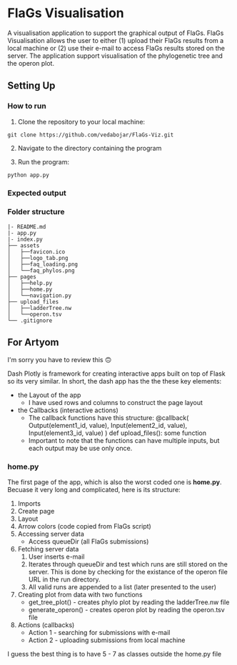 # FlaGs Visualisation 
A visualisation application to support the graphical output of FlaGs. 
FlaGs Visualisation allows the user to either (1) upload their FlaGs 
results from a local machine or (2) use their e-mail to access FlaGs 
results stored on the server. The application support visualisation of 
the phylogenetic tree and the operon plot. 


## Setting Up

### How to run
1. Clone the repository to your local machine:
```
git clone https://github.com/vedabojar/FlaGs-Viz.git
```

2. Navigate to the directory containing the program

3. Run the program:
```
python app.py
```

### Expected output



### Folder structure

```
|- README.md
|- app.py
|- index.py
├── assets
│   ├──favicon.ico
│   ├──logo_tab.png
│   ├──faq_loading.png
│   └──faq_phylos.png
├── pages
│   ├──help.py
│   ├──home.py
│   └──navigation.py
├── upload_files
│   ├──ladderTree.nw
│   └──operon.tsv
└── .gitignore
```

## For Artyom 
I'm sorry you have to review this 🙃

Dash Plotly is framework for creating interactive apps built on top of 
Flask so its very similar. In short, the dash app has the the these 
key elements:
- the Layout of the app
    * I have used rows and columns to construct the page layout
- the Callbacks (interactive actions)
    * The callback functions have this structure:
        @callback( 
            Output(element1_id, value),
            Input(element2_id, value),
            Input(element3_id, value)
        )
        def upload_files():
            some function
    * Important to note that the functions can have multiple inputs, but each
    output may be use only once. 


### **home.py**
The first page of the app, which is also the worst coded one is **home.py**.
Becuase it very long and complicated, here is its structure:
1. Imports
2. Create page
3. Layout
4. Arrow colors (code copied from FlaGs script)
5. Accessing server data
    * Access queueDir (all FlaGs submissions)
6. Fetching server data
    1. User inserts e-mail
    2. Iterates through queueDir and test which runs are still stored on the
    server. This is done by checking for the existance of the operon file URL
    in the run directory. 
    3. All valid runs are appended to a list (later presented to the user)
7. Creating plot from data with two functions
    * get_tree_plot() - creates phylo plot by reading the ladderTree.nw file
    * generate_operon() - creates operon plot by reading the operon.tsv file
8. Actions (callbacks)
    * Action 1 - searching for submissions with e-mail
    * Action 2 - uploading submissions from local machine

I guess the best thing is to have 5 - 7 as classes outside the home.py file